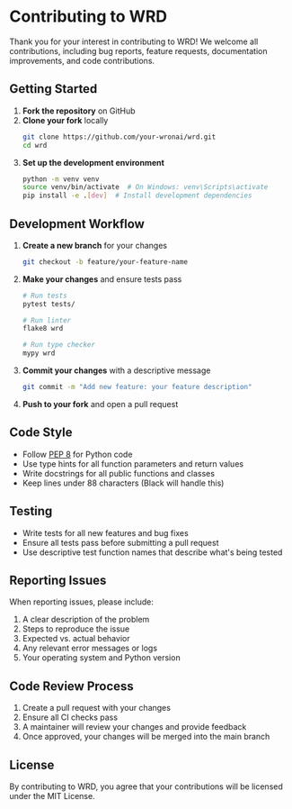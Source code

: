 # Contributing to WRD

Thank you for your interest in contributing to WRD! We welcome all contributions, including bug reports, feature requests, documentation improvements, and code contributions.

## Getting Started

1. **Fork the repository** on GitHub
2. **Clone your fork** locally
   ```bash
   git clone https://github.com/your-wronai/wrd.git
   cd wrd
   ```
3. **Set up the development environment**
   ```bash
   python -m venv venv
   source venv/bin/activate  # On Windows: venv\Scripts\activate
   pip install -e .[dev]  # Install development dependencies
   ```

## Development Workflow

1. **Create a new branch** for your changes
   ```bash
   git checkout -b feature/your-feature-name
   ```

2. **Make your changes** and ensure tests pass
   ```bash
   # Run tests
   pytest tests/
   
   # Run linter
   flake8 wrd
   
   # Run type checker
   mypy wrd
   ```

3. **Commit your changes** with a descriptive message
   ```bash
   git commit -m "Add new feature: your feature description"
   ```

4. **Push to your fork** and open a pull request

## Code Style

- Follow [PEP 8](https://www.python.org/dev/peps/pep-0008/) for Python code
- Use type hints for all function parameters and return values
- Write docstrings for all public functions and classes
- Keep lines under 88 characters (Black will handle this)

## Testing

- Write tests for all new features and bug fixes
- Ensure all tests pass before submitting a pull request
- Use descriptive test function names that describe what's being tested

## Reporting Issues

When reporting issues, please include:

1. A clear description of the problem
2. Steps to reproduce the issue
3. Expected vs. actual behavior
4. Any relevant error messages or logs
5. Your operating system and Python version

## Code Review Process

1. Create a pull request with your changes
2. Ensure all CI checks pass
3. A maintainer will review your changes and provide feedback
4. Once approved, your changes will be merged into the main branch

## License

By contributing to WRD, you agree that your contributions will be licensed under the MIT License.
